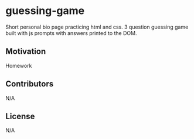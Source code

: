 # guessing-game

Short personal bio page practicing html and css. 3 question guessing game built with js prompts with answers printed to the DOM.

## Motivation

Homework

## Contributors

N/A

## License

N/A
